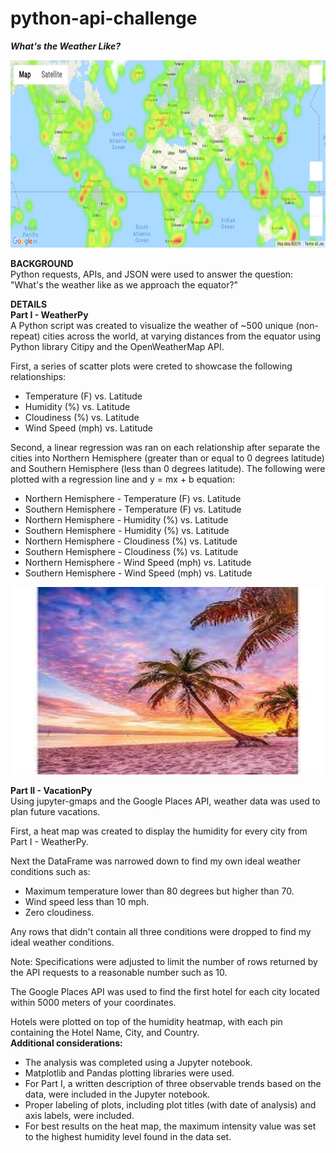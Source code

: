 # python-api-challenge
***What's the Weather Like?***
<div style="text-align:center"><img src="static/images/heatmap.png" width="1000" height="300"/></div>

<b>BACKGROUND</b><br>
Python requests, APIs, and JSON were used to answer the question: "What's the weather like as we approach the equator?"

<b>DETAILS</b><br>
<b>Part I - WeatherPy</b><br>
A Python script was created to visualize the weather of ~500 unique (non-repeat) cities across the world, at varying distances from the equator using Python library Citipy and the OpenWeatherMap API.<br>

First, a series of scatter plots were creted to showcase the following relationships:<br>
- Temperature (F) vs. Latitude
- Humidity (%) vs. Latitude
- Cloudiness (%) vs. Latitude
- Wind Speed (mph) vs. Latitude<br>

Second, a linear regression was ran on each relationship after separate the cities into Northern Hemisphere (greater than or equal to 0 degrees latitude) and Southern Hemisphere (less than 0 degrees latitude). The following were plotted with a regression line and y = mx + b equation:<br>
- Northern Hemisphere - Temperature (F) vs. Latitude
- Southern Hemisphere - Temperature (F) vs. Latitude
- Northern Hemisphere - Humidity (%) vs. Latitude
- Southern Hemisphere - Humidity (%) vs. Latitude
- Northern Hemisphere - Cloudiness (%) vs. Latitude
- Southern Hemisphere - Cloudiness (%) vs. Latitude
- Northern Hemisphere - Wind Speed (mph) vs. Latitude
- Southern Hemisphere - Wind Speed (mph) vs. Latitude<br>

<div align="center"><img src="static/images/beach_sunset_palmtree.jfif" width="500" height="300"/></div>

<b>Part II - VacationPy</b><br>
Using jupyter-gmaps and the Google Places API, weather data was used to plan future vacations.

First, a heat map was created to display the humidity for every city from Part I - WeatherPy.

Next the DataFrame was narrowed down to find my own ideal weather conditions such as:
 - Maximum temperature lower than 80 degrees but higher than 70.
 - Wind speed less than 10 mph.
 - Zero cloudiness.<br>
 
Any rows that didn't contain all three conditions were dropped to find my ideal weather conditions.


Note: Specifications were adjusted to limit the number of rows returned by the API requests to a reasonable number such as 10.

The Google Places API was used to find the first hotel for each city located within 5000 meters of your coordinates.

Hotels were plotted on top of the humidity heatmap, with each pin containing the Hotel Name, City, and Country.
<br>
<b>Additional considerations:</b>

 - The analysis was completed using a Jupyter notebook.
 - Matplotlib and Pandas plotting libraries were used.
 - For Part I, a written description of three observable trends based on the data, were included in the Jupyter notebook.
 - Proper labeling of plots, including plot titles (with date of analysis) and axis labels, were included.
 - For best results on the heat map, the maximum intensity value was set to the highest humidity level found in the data set.


